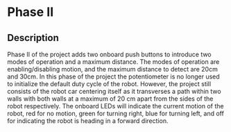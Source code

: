 # Phase II
## Description
Phase II of the project adds two onboard push buttons to introduce two modes of operation and a maximum distance. The modes of operation are enabling/disabling motion, and the maximum distance to detect are 20cm and 30cm. In this phase of the project the potentiometer is no longer used to initialize the default duty cycle of the robot. However, the project still consists of the robot car centering itself as it transverses a path within two walls with both walls at a maximum of 20 cm apart from the sides of the robot respectively. The onboard LEDs will indicate the current motion of the robot, red for no motion, green for turning right, blue for turning left, and off for indicating the robot is heading in a forward direction.
